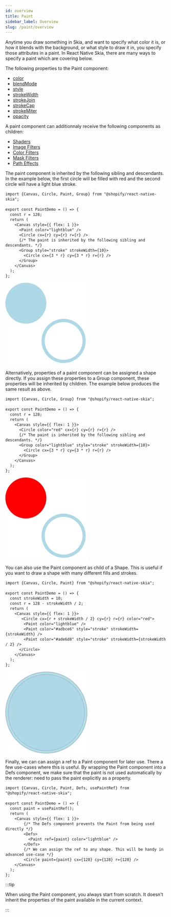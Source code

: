 ```yaml
---
id: overview
title: Paint
sidebar_label: Overview
slug: /paint/overview
---
```


Anytime you draw something in Skia, and want to specify what color it is, or how it blends with the background, or what style to draw it in, you specify those attributes in a paint. In React Native Skia, there are many ways to specify a paint which are covering below.

The following properties to the Paint component:
* [color](properties.md#color)            
* [blendMode](properties.md#blendMode)     
* [style](properties.md#style)             
* [strokeWidth](properties.md#strokeWidth) 
* [strokeJoin](properties.md#strokeJoin)   
* [strokeCap](properties.md#strokeCap)     
* [strokeMiter](properties.md#strokeMiter) 
* [opacity](properties.md#opacity)      

A paint component can additionnaly receive the following components as children:
* [Shaders](/docs/shaders/overview) 
* [Image Filters](/docs/image-filters)
* [Color Filters](/docs/color-filters)
* [Mask Filters](/docs/mask-filters)
* [Path Effects](/docs/path-effects)

The paint component is inherited by the following sibling and descendants.
In the example below, the first circle will be filled with red and the second circle will have a light blue stroke.  

```tsx twoslash
import {Canvas, Circle, Paint, Group} from "@shopify/react-native-skia";

export const PaintDemo = () => {
  const r = 128;
  return (
    <Canvas style={{ flex: 1 }}>
      <Paint color="lightblue" />
      <Circle cx={r} cy={r} r={r} />
      {/* The paint is inherited by the following sibling and descendants. */}
      <Group style="stroke" strokeWidth={10}>
        <Circle cx={3 * r} cy={3 * r} r={r} />
      </Group>
    </Canvas>
  );
};
```

![Paint Inheritance](assets/inheritance.png)

Alternatively, properties of a paint component can be assigned a shape directly.
If you assign these properties to a Group component, these properties will be inherited by children.
The example below produces the same result as above.

```tsx twoslash
import {Canvas, Circle, Group} from "@shopify/react-native-skia";

export const PaintDemo = () => {
  const r = 128;
  return (
    <Canvas style={{ flex: 1 }}>
      <Circle color="red" cx={r} cy={r} r={r} />
      {/* The paint is inherited by the following sibling and descendants. */}
      <Group color="lightblue" style="stroke" strokeWidth={10}>
        <Circle cx={3 * r} cy={3 * r} r={r} />
      </Group>
    </Canvas>
  );
};
```

![Paint Assignment](assets/assignment.png)

You can also use the Paint component as child of a Shape.
This is useful if you want to draw a shape with many different fills and strokes.

```tsx twoslash
import {Canvas, Circle, Paint} from "@shopify/react-native-skia";

export const PaintDemo = () => {
  const strokeWidth = 10;
  const r = 128 - strokeWidth / 2;
  return (
    <Canvas style={{ flex: 1 }}>
       <Circle cx={r + strokeWidth / 2} cy={r} r={r} color="red">
        <Paint color="lightblue" />
        <Paint color="#adbce6" style="stroke" strokeWidth={strokeWidth} />
        <Paint color="#ade6d8" style="stroke" strokeWidth={strokeWidth / 2} />
      </Circle>
    </Canvas>
  );
};
```

![Paint Assignment](assets/strokes.png)

Finally, we can can assign a ref to a Paint component for later use.
There a few use-cases where this is useful.
By wrapping the Paint component into a Defs component, we make sure that the paint is not used automatically by the renderer: need to pass the paint explicitly as a property.

```tsx twoslash
import {Canvas, Circle, Paint, Defs, usePaintRef} from "@shopify/react-native-skia";

export const PaintDemo = () => {
  const paint = usePaintRef();
  return (
    <Canvas style={{ flex: 1 }}>
        {/* The Defs component prevents the Paint from being used directly */}
        <Defs>
          <Paint ref={paint} color="lightblue" />
        </Defs>
        {/* We can assign the ref to any shape. This will be handy in advanced use-case */}
        <Circle paint={paint} cx={128} cy={128} r={128} />
    </Canvas>
  );
};
```

:::tip

When using the Paint component, you always start from scratch.
It doesn't inherit the properties of the paint available in the current context.

:::